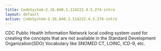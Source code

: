 ```yaml
---
title: CodeSystem-2.16.840.1.114222.4.5.274-intro
layout: default
active: CodeSystem-2.16.840.1.114222.4.5.274-intro
---
```


CDC Public Health Information Network local coding system used for creating the concepts that are not available in the Standard Development Organization(SDO) Vocabulary like SNOMED CT, LOINC, ICD-9, etc.